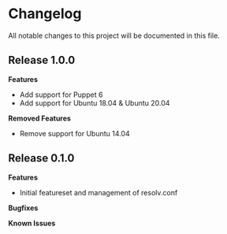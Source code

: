 # Changelog

All notable changes to this project will be documented in this file.

## Release 1.0.0

**Features**
* Add support for Puppet 6
* Add support for Ubuntu 18.04 & Ubuntu 20.04

**Removed Features**
* Remove support for Ubuntu 14.04

## Release 0.1.0

**Features**
* Initial featureset and management of resolv.conf

**Bugfixes**

**Known Issues**
